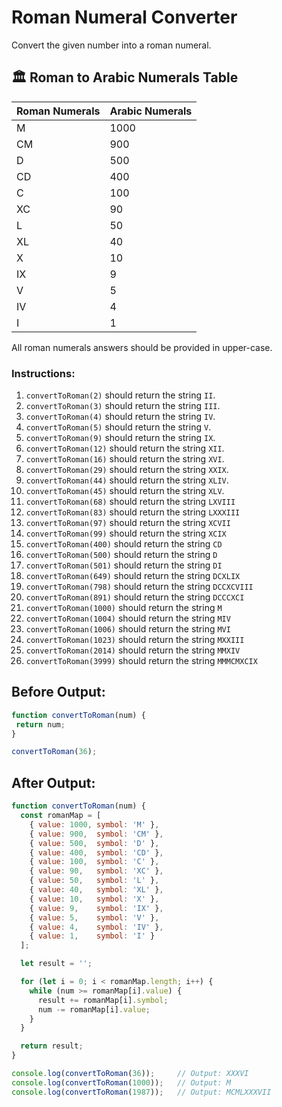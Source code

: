 # Roman Numeral Converter

Convert the given number into a roman numeral.

## 🏛️ Roman to Arabic Numerals Table

| Roman Numerals | Arabic Numerals |
|----------------|------------------|
| M              | 1000             |
| CM             | 900              |
| D              | 500              |
| CD             | 400              |
| C              | 100              |
| XC             | 90               |
| L              | 50               |
| XL             | 40               |
| X              | 10               |
| IX             | 9                |
| V              | 5                |
| IV             | 4                |
| I              | 1                |

All roman numerals answers should be provided in upper-case.

### Instructions:
1. `convertToRoman(2)` should return the string `II`.
2. `convertToRoman(3)` should return the string `III`.
3. `convertToRoman(4)` should return the string `IV`.
4. `convertToRoman(5)` should return the string `V`.
5. `convertToRoman(9)` should return the string `IX`.
6. `convertToRoman(12)` should return the string `XII`.
7. `convertToRoman(16)` should return the string `XVI`.
8. `convertToRoman(29)` should return the string `XXIX`.
9. `convertToRoman(44)` should return the string `XLIV`.
10. `convertToRoman(45)` should return the string `XLV`.
11. `convertToRoman(68)` should return the string `LXVIII`
12. `convertToRoman(83)` should return the string `LXXXIII`
13. `convertToRoman(97)` should return the string `XCVII`
14. `convertToRoman(99)` should return the string `XCIX`
15. `convertToRoman(400)` should return the string `CD`
16. `convertToRoman(500)` should return the string `D`
17. `convertToRoman(501)` should return the string `DI`
18. `convertToRoman(649)` should return the string `DCXLIX`
19. `convertToRoman(798)` should return the string `DCCXCVIII`
20. `convertToRoman(891)` should return the string `DCCCXCI`
21. `convertToRoman(1000)` should return the string `M`
22. `convertToRoman(1004)` should return the string `MIV`
23. `convertToRoman(1006)` should return the string `MVI`
24. `convertToRoman(1023)` should return the string `MXXIII`
25. `convertToRoman(2014)` should return the string `MMXIV`
26. `convertToRoman(3999)` should return the string `MMMCMXCIX`

## Before Output:
```javascript
function convertToRoman(num) {
 return num;
}

convertToRoman(36);
```

## After Output:
```javascript
function convertToRoman(num) {
  const romanMap = [
    { value: 1000, symbol: 'M' },
    { value: 900,  symbol: 'CM' },
    { value: 500,  symbol: 'D' },
    { value: 400,  symbol: 'CD' },
    { value: 100,  symbol: 'C' },
    { value: 90,   symbol: 'XC' },
    { value: 50,   symbol: 'L' },
    { value: 40,   symbol: 'XL' },
    { value: 10,   symbol: 'X' },
    { value: 9,    symbol: 'IX' },
    { value: 5,    symbol: 'V' },
    { value: 4,    symbol: 'IV' },
    { value: 1,    symbol: 'I' }
  ];

  let result = '';

  for (let i = 0; i < romanMap.length; i++) {
    while (num >= romanMap[i].value) {
      result += romanMap[i].symbol;
      num -= romanMap[i].value;
    }
  }

  return result;
}

console.log(convertToRoman(36));     // Output: XXXVI
console.log(convertToRoman(1000));   // Output: M
console.log(convertToRoman(1987));   // Output: MCMLXXXVII

```
